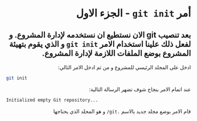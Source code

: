 <div dir="rtl">

# أمر ``git init`` - الجزء الاول

## بعد تنصيب git الان نستطيع ان نستخدمه لإدارة المشروع. و لفعل ذلك علينا استخدام الامر `git init` و الذي يقوم بتهيئة المشروع بوضع الملفات اللازمة لإدارة المشروع.

ادخل على المجلد الرئيسي للمشروع و من ثم ادخل الامر التالي:

<div dir="ltr">

``` bash
git init
```

</div>
عند اتمام الامر بنجاح شوف تضهر الرسالة التالية:

<div dir="ltr">

``` bash
Initialized empty Git repository...
```

</div>

قام الامر بوضع مجلد جديد بالاسم  `.git/` و هو المجلد الذي يحتاجها

</div>

